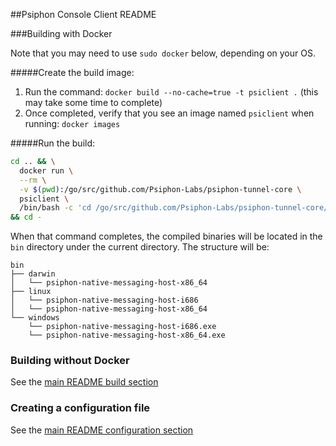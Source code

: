 ##Psiphon Console Client README

###Building with Docker

Note that you may need to use `sudo docker` below, depending on your OS.

#####Create the build image:
  1. Run the command: `docker build --no-cache=true -t psiclient .` (this may take some time to complete)
  2. Once completed, verify that you see an image named `psiclient` when running: `docker images`

#####Run the build:

  ```bash
  cd .. && \
    docker run \
    --rm \
    -v $(pwd):/go/src/github.com/Psiphon-Labs/psiphon-tunnel-core \
    psiclient \
    /bin/bash -c 'cd /go/src/github.com/Psiphon-Labs/psiphon-tunnel-core/ConsoleClient && ./make.bash' \
  && cd -
  ```

When that command completes, the compiled binaries will be located in the `bin` directory under the current directory. The structure will be:
  ```
  bin
  ├── darwin
  │   └── psiphon-native-messaging-host-x86_64
  ├── linux
  │   └── psiphon-native-messaging-host-i686
  │   └── psiphon-native-messaging-host-x86_64
  └── windows
      └── psiphon-native-messaging-host-i686.exe
      └── psiphon-native-messaging-host-x86_64.exe

  ```

### Building without Docker

See the [main README build section](../README.md#build)

### Creating a configuration file

See the [main README configuration section](../README.md#configure)

